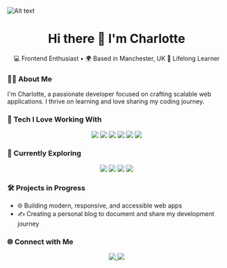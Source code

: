
![Alt text](https://i.imgur.com/CBoBBzU.png)


<h1 align="center">Hi there 👋 I'm Charlotte</h1>
<p align="center">💻 Frontend Enthusiast • 🌍 Based in Manchester, UK  🚀 Lifelong Learner</p>

### 👩‍💻 About Me

I'm Charlotte, a passionate developer focused on crafting scalable web applications. I thrive on learning and love sharing my coding journey.

### 🚀 Tech I Love Working With

<p align="center">
  <img src="https://img.shields.io/badge/HTML-%23E34F26.svg?style=for-the-badge&logo=html5&logoColor=white" />
  <img src="https://img.shields.io/badge/CSS-1572B6?style=for-the-badge&logo=css3&logoColor=white" />
  <img src="https://img.shields.io/badge/JavaScript-F7DF1E?style=for-the-badge&logo=javascript&logoColor=000" />
  <img src="https://img.shields.io/badge/Python-3776AB?style=for-the-badge&logo=python&logoColor=white" />
  <img src="https://img.shields.io/badge/MySQL-4479A1?style=for-the-badge&logo=mysql&logoColor=white" />
  <img src="https://img.shields.io/badge/VSCode-0078d7?style=for-the-badge&logo=visualstudiocode&logoColor=white" />
</p>

### 🧠 Currently Exploring

<p align="center">
  <img src="https://img.shields.io/badge/Node.js-339933?style=for-the-badge&logo=nodedotjs&logoColor=white" />
  <img src="https://img.shields.io/badge/Express.js-000000?style=for-the-badge&logo=express&logoColor=white" />
  <img src="https://img.shields.io/badge/React-%2320232a.svg?style=for-the-badge&logo=react&logoColor=%2361DAFB" />
  <img src="https://img.shields.io/badge/Jest-C21325?style=for-the-badge&logo=jest&logoColor=white" />
</p>

### 🛠️ Projects in Progress

- 🌐 Building modern, responsive, and accessible web apps  
- ✍️ Creating a personal blog to document and share my development journey

### 🌐 Connect with Me

<p align="center">
  <a href="https://www.linkedin.com/in/charlotte-orpet/">
    <img src="https://img.shields.io/badge/LinkedIn-%230077B5.svg?style=for-the-badge&logo=linkedin&logoColor=white" />
  </a>
  <a href="https://www.behance.net/charlotteorpet">
    <img src="https://img.shields.io/badge/Behance-0054F7?style=for-the-badge&logo=behance&logoColor=white" />
  </a>
</p>

